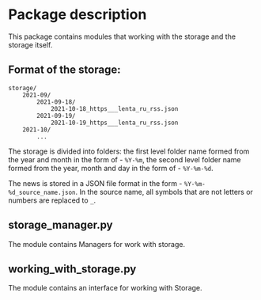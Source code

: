 Package description
===
This package contains modules that working with the storage and the storage itself.

## Format of the storage:

    storage/
        2021-09/
            2021-09-18/
                2021-10-18_https___lenta_ru_rss.json
            2021-09-19/
                2021-10-19_https___lenta_ru_rss.json
        2021-10/
            ...

The storage is divided into folders: 
the first level folder name formed from the year and month in the form of - `%Y-%m`, 
the second level folder name formed from the year, month and day in the form of - `%Y-%m-%d`.

The news is stored in a JSON file format in the form - `%Y-%m-%d_source_name.json`.
In the source name, all symbols that are not letters or numbers are replaced to `_`.


## storage_manager.py
The module contains Managers for work with storage.


## working_with_storage.py
The module contains an interface for working with Storage.